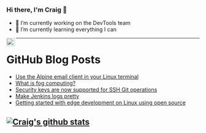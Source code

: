 ### Hi there, I'm Craig 👋

<!--
**CraigTeelFugro/CraigTeelFugro** is a ✨ _special_ ✨ repository because its `README.md` (this file) appears on your GitHub profile.

Here are some ideas to get you started:
-->

- 🔭 I’m currently working on the DevTools team
- 🌱 I’m currently learning everything I can

[<img align="left" alt="Craig Teel | LinkedIn" width="22px" src="https://cdn.jsdelivr.net/npm/simple-icons@v3/icons/linkedin.svg" />][linkedin]

---

# GitHub Blog Posts

<!-- BLOG-POST-LIST:START -->
- [Use the Alpine email client in your Linux terminal](https://opensource.com/article/21/5/alpine-linux-email)
- [What is fog computing?](https://opensource.com/article/21/5/fog-computing)
- [Security keys are now supported for SSH Git operations](https://github.blog/2021-05-10-security-keys-supported-ssh-git-operations/)
- [Make Jenkins logs pretty](https://opensource.com/article/21/5/jenkins-logs)
- [Getting started with edge development on Linux using open source](https://opensource.com/article/21/5/edge-quarkus-linux)
<!-- BLOG-POST-LIST:END -->

## [![Craig's github stats](https://github-readme-stats.vercel.app/api?username=craigteelfugro)](https://github.com/anuraghazra/github-readme-stats)


[linkedin]: https://linkedin.com/in/craig-teel-b8786771
